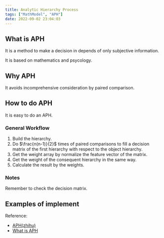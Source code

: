```yaml
---
title: Analytic Hierarchy Process
tags: ["MathModel", "APH"]
date: 2022-09-02 23:04:03
---
```

## What is APH

It is a method to make a decision in depends of only subjective information.

It is based on mathematics and psycology.

## Why APH

It avoids incomprehensive consideration by paired comparison.

## How to do APH

It is easy to do an APH.

### General Workflow

1. Build the hierarchy.
2. Do $\frac{n(n-1)}{2}$ times of paired comparisons to fill a decision matrix of the first hierarchy with respect to the object hierarchy.
3. Get the weight array by normalize the feature vector of the matrix.
4. Get the weight of the consequent hierarchy in the same way.
5. Calculate the result by the weights.

### Notes

Remember to check the decision matrix.

## Examples of implement

Reference: 
- [APH(zhihu)](https://zhuanlan.zhihu.com/p/39993228)
- [What is APH](https://www.passagetechnology.com/what-is-the-analytic-hierarchy-process)


